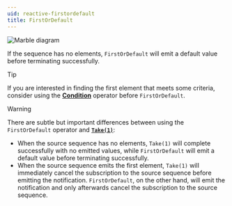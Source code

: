 ```yaml
---
uid: reactive-firstordefault
title: FirstOrDefault
---
```


![Marble diagram](~/images/reactive-firstordefault.svg)

If the sequence has no elements, `FirstOrDefault` will emit a default value before terminating successfully.

> [!Tip]
> If you are interested in finding the first element that meets some criteria, consider using the [**Condition**](xref:Bonsai.Reactive.Condition) operator before `FirstOrDefault`.

> [!Warning]
> There are subtle but important differences between using the `FirstOrDefault` operator and [**`Take(1)`**](xref:Bonsai.Reactive.Take):
>   - When the source sequence has no elements, `Take(1)` will complete successfully with no emitted values, while `FirstOrDefault` will emit a default value before terminating successfully.
>   - When the source sequence emits the first element, `Take(1)` will immediately cancel the subscription to the source sequence before emitting the notification. `FirstOrDefault`, on the other hand, will emit the notification and only afterwards cancel the subscription to the source sequence.

